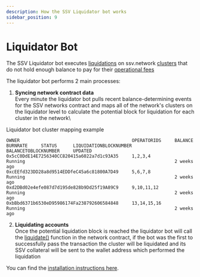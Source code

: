 ```yaml
---
description: How the SSV Liquidator bot works
sidebar_position: 9
---
```


# Liquidator Bot

The SSV Liquidator bot executes [liquidations](../../learn/protocol-overview/tokenomics/liquidations.md) on ssv.network [clusters](../../learn/stakers/clusters/) that do not hold enough balance to pay for their [operational fees](../../learn/protocol-overview/tokenomics/fees.md)

The liquidator bot performs 2 main processes:

1. **Syncing network contract data**\
   Every minute the liquidator bot pulls recent balance-determining events for the SSV networks contract and maps all of the network's clusters on the liquidator level to calculate the potential block for liquidation for each cluster in the network\


Liquidator bot cluster mapping example

```
OWNER                                          OPERATORIDS     BALANCE     BURNRATE     STATUS      LIQUIDATIONBLOCKNUMBER     BALANCETOBLOCKNUMBER     UPDATED
0x5cC0DdE14E7256340CC820415a6022a7d1c93A35     1,2,3,4                                   Running                                                        2 weeks ago
0xcEEfd323DD28a8d9514EDDfeC45a6c81800A7D49     5,6,7,8                                   Running                                                        2 weeks ago
0xd2DBd02e4efe087d7d195de828b9Dd25f19A89C9     9,10,11,12                                Running                                                        2 weeks ago
0xbBbd6371b6530eD95986174Fa238792606584848     13,14,15,16                               Running                                                        2 weeks ago
```

2. **Liquidating accounts** \
   Once the potential liquidation block is reached the liquidator bot will call the [liquidate()](../../developers/smart-contracts/ssvnetwork#liquidateowner-operatorids-cluster) function in the network contract, if the bot was the first to successfully pass the transaction the cluster will be liquidated and its SSV collateral will be sent to the wallet address which performed the liquidation &#x20;

You can find the [installation instructions here](./installation).
